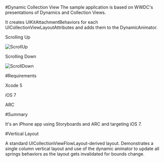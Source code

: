 #Dynamic Collection View
The sample application is based on WWDC's presentations of Dynamics and Collection Views.

It creates UIKitAttachmentBehaviors for each UICollectionViewLayoutAttributes and adds them to the DynamicAnimator.

Scrolling Up

![ScrollUp](http://i40.tinypic.com/2aeumnd.png)

Scrolling Down

![ScrollDown](http://i44.tinypic.com/do01s1.png)

#Requirements

Xcode 5

iOS 7

ARC

#Summary

It's an iPhone app using Storyboards and ARC and targeting iOS 7.


#Vertical Layout

A standard UICollectionViewFlowLayout-derived layout. Demonstrates a single column vertical layout and use of the dynamic animator to update all springs behaviors as the layout gets invalidated for bounds change.
